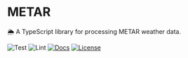 # METAR

🌦 A TypeScript library for processing METAR weather data.

![Test](https://img.shields.io/github/workflow/status/willbarkoff/metar/test?label=build&logo=github&style=flat-square)
![Lint](https://img.shields.io/github/workflow/status/willbarkoff/metar/lint?label=lint&logo=github&style=flat-square)
[![Docs](https://img.shields.io/github/deployments/willbarkoff/metar/production?label=docs&logo=vercel&style=flat-square)](https://metar-doc.willbarkoff.dev)
[![License](https://img.shields.io/github/license/willbarkoff/metar?style=flat-square)](./LICENSE.md)